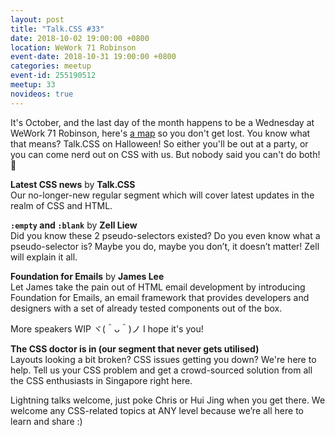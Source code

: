 ```yaml
---
layout: post
title: "Talk.CSS #33"
date: 2018-10-02 19:00:00 +0800
location: WeWork 71 Robinson
event-date: 2018-10-31 19:00:00 +0800
categories: meetup
event-id: 255190512
meetup: 33
novideos: true
---
```

It's October, and the last day of the month happens to be a Wednesday at WeWork 71 Robinson, here's [a map](https://www.google.com/maps/place/WeWork+71+Robinson/@1.2785389,103.8488535,15z/data=!4m2!3m1!1s0x0:0x8fe13f3e475845a0?sa=X&ved=2ahUKEwiI3cj-oe7dAhUD1lkKHbrVAfMQ_BIwDnoECAsQCw) so you don't get lost. You know what that means? Talk.CSS on Halloween! So either you'll be out at a party, or you can come nerd out on CSS with us. But nobody said you can't do both! <span class="o-emoji" role="img" tabindex="0" aria-label="jack-o-lantern">&#x1F383;</span>

**Latest CSS news** by **Talk.CSS**  
Our no-longer-new regular segment which will cover latest updates in the realm of CSS and HTML.

**`:empty` and `:blank`** by **Zell Liew**  
Did you know these 2 pseudo-selectors existed? Do you even know what a pseudo-selector is? Maybe you do, maybe you don’t, it doesn’t matter! Zell will explain it all.

**Foundation for Emails** by **James Lee**  
Let James take the pain out of HTML email development by introducing Foundation for Emails, an email framework that provides developers and designers with a set of already tested components out of the box.

More speakers WIP ヾ(＾ᴗ＾)ノ I hope it's you!

**The CSS doctor is in (our segment that never gets utilised)**  
Layouts looking a bit broken? CSS issues getting you down? We're here to help. Tell us your CSS problem and get a crowd-sourced solution from all the CSS enthusiasts in Singapore right here.

Lightning talks welcome, just poke Chris or Hui Jing when you get there. We welcome any CSS-related topics at ANY level because we’re all here to learn and share :)